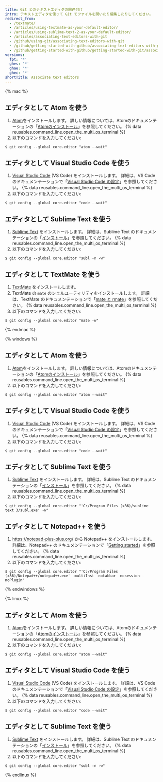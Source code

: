 ```yaml
---
title: Git とのテキストエディタの関連付け
intro: テキストエディタを使って Git でファイルを開いたり編集したりしてください。
redirect_from:
  - /textmate/
  - /articles/using-textmate-as-your-default-editor/
  - /articles/using-sublime-text-2-as-your-default-editor/
  - /articles/associating-text-editors-with-git
  - /github/using-git/associating-text-editors-with-git
  - /github/getting-started-with-github/associating-text-editors-with-git
  - /github/getting-started-with-github/getting-started-with-git/associating-text-editors-with-git
versions:
  fpt: '*'
  ghes: '*'
  ghae: '*'
  ghec: '*'
shortTitle: Associate text editors
---
```


{% mac %}

## エディタとして Atom を使う

1. [Atom](https://atom.io/)をインストールします。 詳しい情報については、Atomのドキュメンテーションの「[Atomのインストール](https://flight-manual.atom.io/getting-started/sections/installing-atom/)」を参照してください。
{% data reusables.command_line.open_the_multi_os_terminal %}
3. 以下のコマンドを入力してください:
  ```shell
  $ git config --global core.editor "atom --wait"
  ```

## エディタとして Visual Studio Code を使う

1. [Visual Studio Code](https://code.visualstudio.com/) (VS Code) をインストールします。 詳細は、VS Code のドキュメンテーションで「[Visual Studio Code の設定](https://code.visualstudio.com/Docs/setup/setup-overview)」を参照してください。
{% data reusables.command_line.open_the_multi_os_terminal %}
3. 以下のコマンドを入力してください:
  ```shell
  $ git config --global core.editor "code --wait"
 ```

## エディタとして Sublime Text を使う

1. [Sublime Text](https://www.sublimetext.com/) をインストールします。 詳細は、Sublime Text のドキュメンテーションの「[インストール](https://docs.sublimetext.io/guide/getting-started/installation.html)」を参照してください。
{% data reusables.command_line.open_the_multi_os_terminal %}
3. 以下のコマンドを入力してください:
  ```shell
  $ git config --global core.editor "subl -n -w"
  ```

## エディタとして TextMate を使う

1. [TextMate](https://macromates.com/) をインストールします。
2. TextMate の `mate` のシェルユーティリティをインストールします。 詳細は、TextMate のドキュメンテーションで「[mate と rmate](https://macromates.com/blog/2011/mate-and-rmate/)」を参照してください。
{% data reusables.command_line.open_the_multi_os_terminal %}
4. 以下のコマンドを入力してください:
  ```shell
  $ git config --global core.editor "mate -w"
  ```
{% endmac %}

{% windows %}

## エディタとして Atom を使う

1. [Atom](https://atom.io/)をインストールします。 詳しい情報については、Atomのドキュメンテーションの「[Atomのインストール](https://flight-manual.atom.io/getting-started/sections/installing-atom/)」を参照してください。
{% data reusables.command_line.open_the_multi_os_terminal %}
3. 以下のコマンドを入力してください:
  ```shell
  $ git config --global core.editor "atom --wait"
  ```

## エディタとして Visual Studio Code を使う

1. [Visual Studio Code](https://code.visualstudio.com/) (VS Code) をインストールします。 詳細は、VS Code のドキュメンテーションで「[Visual Studio Code の設定](https://code.visualstudio.com/Docs/setup/setup-overview)」を参照してください。
{% data reusables.command_line.open_the_multi_os_terminal %}
3. 以下のコマンドを入力してください:
  ```shell
  $ git config --global core.editor "code --wait"
 ```

## エディタとして Sublime Text を使う

1. [Sublime Text](https://www.sublimetext.com/) をインストールします。 詳細は、Sublime Text のドキュメンテーションの「[インストール](https://docs.sublimetext.io/guide/getting-started/installation.html)」を参照してください。
{% data reusables.command_line.open_the_multi_os_terminal %}
3. 以下のコマンドを入力してください:
  ```shell
  $ git config --global core.editor "'C:/Program Files (x86)/sublime text 3/subl.exe' -w"
  ```

## エディタとして Notepad++ を使う

1. https://notepad-plus-plus.org/ から Notepad++ をインストールします。 詳細は、Notepad++ のドキュメンテーションで「[Getting started](https://npp-user-manual.org/docs/getting-started/)」を参照してください。
{% data reusables.command_line.open_the_multi_os_terminal %}
3. 以下のコマンドを入力してください:
  ```shell
  $ git config --global core.editor "'C:/Program Files (x86)/Notepad++/notepad++.exe' -multiInst -notabbar -nosession -noPlugin"
  ```
{% endwindows %}

{% linux %}

## エディタとして Atom を使う

1. [Atom](https://atom.io/)をインストールします。 詳しい情報については、Atomのドキュメンテーションの「[Atomのインストール](https://flight-manual.atom.io/getting-started/sections/installing-atom/)」を参照してください。
{% data reusables.command_line.open_the_multi_os_terminal %}
3. 以下のコマンドを入力してください:
  ```shell
  $ git config --global core.editor "atom --wait"
  ```

## エディタとして Visual Studio Code を使う

1. [Visual Studio Code](https://code.visualstudio.com/) (VS Code) をインストールします。 詳細は、VS Code のドキュメンテーションで「[Visual Studio Code の設定](https://code.visualstudio.com/Docs/setup/setup-overview)」を参照してください。
{% data reusables.command_line.open_the_multi_os_terminal %}
3. 以下のコマンドを入力してください:
  ```shell
  $ git config --global core.editor "code --wait"
 ```

## エディタとして Sublime Text を使う

1. [Sublime Text](https://www.sublimetext.com/) をインストールします。 詳細は、Sublime Text のドキュメンテーションの「[インストール](https://docs.sublimetext.io/guide/getting-started/installation.html)」を参照してください。
{% data reusables.command_line.open_the_multi_os_terminal %}
3. 以下のコマンドを入力してください:
  ```shell
  $ git config --global core.editor "subl -n -w"
  ```

{% endlinux %}
